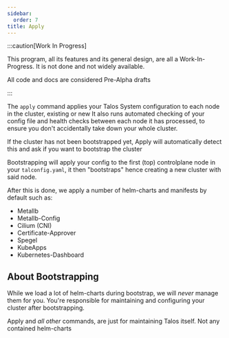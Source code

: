 ```yaml
---
sidebar:
  order: 7
title: Apply
---
```


:::caution[Work In Progress]

This program, all its features and its general design, are all a Work-In-Progress. It is not done and not widely available.

All code and docs are considered Pre-Alpha drafts

:::

The `apply` command applies your Talos System configuration to each node in the cluster, existing or new It also runs automated checking of your config file and health checks between each node it has processed, to ensure you don't accidentally take down your whole cluster.

If the cluster has not been bootstrapped yet, Apply will automatically detect this and ask if you want to bootstrap the cluster


Bootstrapping will apply your config to the first (top) controlplane node in your `talconfig.yaml`, it then "bootstraps" hence creating a new cluster with said node.

After this is done, we apply a number of helm-charts and manifests by default such as:

- Metallb
- Metallb-Config
- Cilium (CNI)
- Certificate-Approver
- Spegel
- KubeApps
- Kubernetes-Dashboard

## About Bootstrapping

While we load a lot of helm-charts during bootstrap, we will *never* manage them for you.
You're responsible for maintaining and configuring your cluster after bootstrapping.

Apply and *all other* commands, are just for maintaining Talos itself.
Not any contained helm-charts